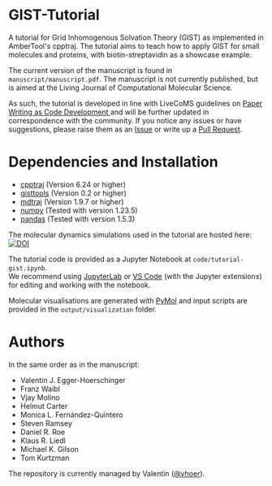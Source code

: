 # GIST-Tutorial
A tutorial for Grid Inhomogenous Solvation Theory (GIST) as implemented in AmberTool's cpptraj.
The tutorial aims to teach how to apply GIST for small molecules and proteins, with biotin-streptavidin as a showcase example.

The current version of the manuscript is found in `manuscript/manuscript.pdf`. 
The manuscript is not currently published, but is aimed at the Living Journal of Computational Molecular Science. 

As such, the tutorial is developed in line with LiveCoMS guidelines on [Paper Writing as Code Development ](https://livecomsjournal.github.io/about/paper_code/) and will be further updated in correspondence with the community. 
If you notice any issues or have suggestions, please raise them as an [Issue](https://github.com/liedllab/gist-tutorial/issues) or write up a [Pull Request](https://github.com/liedllab/gist-tutorial/pulls).

# Dependencies and Installation
* [cpptraj](https://github.com/Amber-MD/cpptraj) (Version 6.24 or higher)
* [gisttools](https://github.com/liedllab/gisttools) (Version 0.2 or higher)
* [mdtraj](https://github.com/mdtraj/mdtraj) (Version 1.9.7 or higher)
* [numpy](https://numpy.org/) (Tested with version 1.23.5)
* [pandas](pandas.pydata.org) (Tested with version 1.5.3)

The molecular dynamics simulations used in the tutorial are hosted here: [![DOI](https://researchdata.uibk.ac.at/badge/DOI/10.48323/4mbrd-67m83.svg)](https://doi.org/10.48323/4mbrd-67m83)

The tutorial code is provided as a Jupyter Notebook at `code/tutorial-gist.ipynb`.<br/> 
We recommend using [JupyterLab](https://jupyter.org/) or [VS Code](https://code.visualstudio.com/) (with the Jupyter extensions) for editing and working with the notebook.

Molecular visualisations are generated with [PyMol](https://pymol.org/) and input scripts are provided in the `output/visualization` folder.
# Authors
In the same order as in the manuscript:
* Valentin J. Egger-Hoerschinger
* Franz Waibl
* Vjay Molino
* Helmut Carter
* Monica L. Fernández-Quintero
* Steven Ramsey
* Daniel R. Roe
* Klaus R. Liedl
* Michael K. Gilson
* Tom Kurtzman
  
The repository is currently managed by Valentin ([@vhoer](https://www.github.com/vhoer)).
